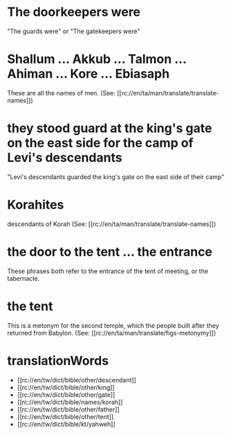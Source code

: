# The doorkeepers were

"The guards were" or "The gatekeepers were"

# Shallum ... Akkub ... Talmon ... Ahiman ... Kore ... Ebiasaph

These are all the names of men. (See: [[rc://en/ta/man/translate/translate-names]])

# they stood guard at the king's gate on the east side for the camp of Levi's descendants

"Levi's descendants guarded the king's gate on the east side of their camp"

# Korahites

descendants of Korah (See: [[rc://en/ta/man/translate/translate-names]])

# the door to the tent ... the entrance

These phrases both refer to the entrance of the tent of meeting, or the tabernacle.

# the tent

This is a metonym for the second temple, which the people built after they returned from Babylon. (See: [[rc://en/ta/man/translate/figs-metonymy]])

# translationWords

* [[rc://en/tw/dict/bible/other/descendant]]
* [[rc://en/tw/dict/bible/other/king]]
* [[rc://en/tw/dict/bible/other/gate]]
* [[rc://en/tw/dict/bible/names/korah]]
* [[rc://en/tw/dict/bible/other/father]]
* [[rc://en/tw/dict/bible/other/tent]]
* [[rc://en/tw/dict/bible/kt/yahweh]]